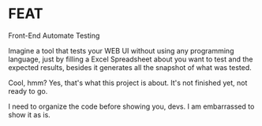# FEAT
Front-End Automate Testing


Imagine a tool that tests your WEB UI without using any programming language,
just by filling a Excel Spreadsheet about you want to test and the expected results,
besides it generates all the snapshot of what was tested.


Cool, hmm? Yes, that's what this project is about. It's not finished yet,
not ready to go.


I need to organize the code before showing you, devs. I am embarrassed to show it as is.
